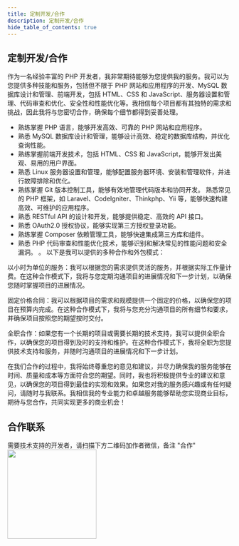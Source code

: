 ```yaml
---
title: 定制开发/合作
description: 定制开发/合作
hide_table_of_contents: true
---
```

## 定制开发/合作
作为一名经验丰富的 PHP 开发者，我非常期待能够为您提供我的服务。我可以为您提供多种技能和服务，包括但不限于 PHP 网站和应用程序的开发、MySQL 数据库设计和管理、前端开发，包括 HTML、CSS 和 JavaScript、服务器设置和管理、代码审查和优化、安全性和性能优化等。我相信每个项目都有其独特的需求和挑战，因此我将与您密切合作，确保每个细节都得到妥善处理。

- 熟练掌握 PHP 语言，能够开发高效、可靠的 PHP 网站和应用程序。
- 熟悉 MySQL 数据库设计和管理，能够设计高效、稳定的数据库结构，并优化查询性能。
- 熟练掌握前端开发技术，包括 HTML、CSS 和 JavaScript，能够开发出美观、易用的用户界面。
- 熟悉 Linux 服务器设置和管理，能够配置服务器环境、安装和管理软件，并进行故障排除和优化。
- 熟练掌握 Git 版本控制工具，能够有效地管理代码版本和协同开发。
熟悉常见的 PHP 框架，如 Laravel、CodeIgniter、Thinkphp、Yii 等，能够快速构建高效、可维护的应用程序。
- 熟悉 RESTful API 的设计和开发，能够提供稳定、高效的 API 接口。
- 熟悉 OAuth2.0 授权协议，能够实现第三方授权登录功能。
- 熟练掌握 Composer 依赖管理工具，能够快速集成第三方库和组件。
- 熟悉 PHP 代码审查和性能优化技术，能够识别和解决常见的性能问题和安全漏洞。
。
以下是我可以提供的多种合作和外包模式：

以小时为单位的服务：我可以根据您的需求提供灵活的服务，并根据实际工作量计费。在这种合作模式下，我将与您定期沟通项目的进展情况和下一步计划，以确保您随时掌握项目的进展情况。

固定价格合同：我可以根据项目的需求和规模提供一个固定的价格，以确保您的项目在预算内完成。在这种合作模式下，我将与您充分沟通项目的所有细节和要求，并确保项目按照您的期望按时交付。

全职合作：如果您有一个长期的项目或需要长期的技术支持，我可以提供全职合作，以确保您的项目得到及时的支持和维护。在这种合作模式下，我将全职为您提供技术支持和服务，并随时沟通项目的进展情况和下一步计划。

在我们合作的过程中，我将始终尊重您的意见和建议，并尽力确保我的服务能够在时间、质量和成本等方面符合您的期望。同时，我也将积极提供专业的建议和意见，以确保您的项目得到最佳的实现和效果。如果您对我的服务感兴趣或有任何疑问，请随时与我联系。我相信我的专业能力和卓越服务能够帮助您实现商业目标，期待与您合作，共同实现更多的商业机会！

## 合作联系
需要技术支持的开发者，请扫描下方二维码加作者微信，备注 "合作"
<img src="./img/support.jpeg" width="200" />




